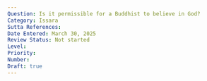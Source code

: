 ```yaml
---
Question: Is it permissible for a Buddhist to believe in God?
Category: Issara
Sutta References:
Date Entered: March 30, 2025
Review Status: Not started
Level: 
Priority: 
Number: 
Draft: true
---
```

